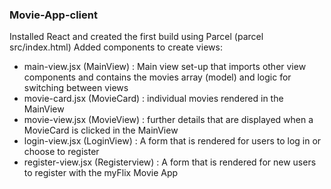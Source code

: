### Movie-App-client

Installed React and created the first build using Parcel (parcel src/index.html)
Added components to create views:  
* main-view.jsx (MainView) : Main view set-up that imports other view components and contains the movies array (model) and logic for switching between views
* movie-card.jsx (MovieCard) : individual movies rendered in the MainView 
* movie-view.jsx (MovieView) : further details that are displayed when a MovieCard is clicked in the MainView
* login-view.jsx (LoginView) : A form that is rendered for users to log in or choose to register
* register-view.jsx (Registerview) : A form that is rendered for new users to register with the myFlix Movie App